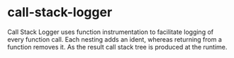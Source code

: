 # call-stack-logger
Call Stack Logger uses function instrumentation to facilitate logging of every function call. Each nesting adds an ident, whereas returning from a function removes it. As the result call stack tree is produced at the runtime.
